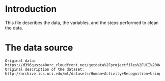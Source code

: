 Introduction
=================

This file describes the data, the variables, and the steps performed to clean the data.


The data source
=============

    Original data: https://d396qusza40orc.cloudfront.net/getdata%2Fprojectfiles%2FUCI%20HAR%20Dataset.zip
    Original description of the dataset: http://archive.ics.uci.edu/ml/datasets/Human+Activity+Recognition+Using+Smartphones

